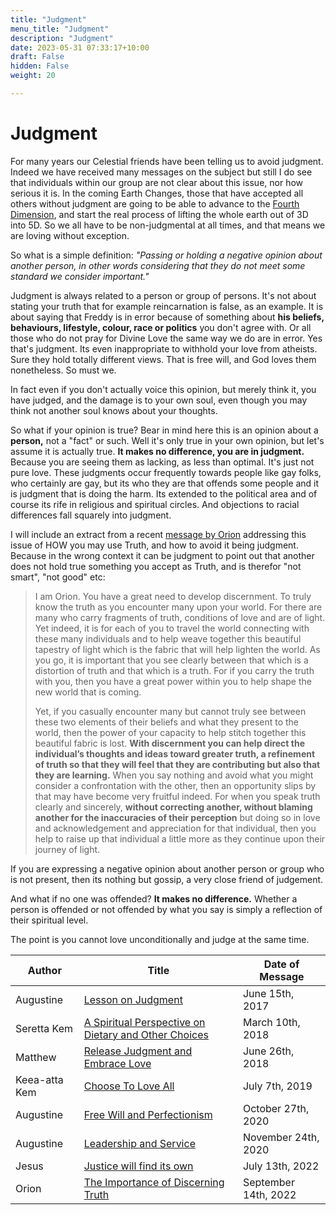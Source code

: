 ```yaml
---
title: "Judgment"
menu_title: "Judgment"
description: "Judgment"
date: 2023-05-31 07:33:17+10:00
draft: False
hidden: False
weight: 20

---
```

# Judgment

For many years our Celestial friends have been telling us to avoid judgment. Indeed we have received many messages on the subject but still I do see that individuals within our group are not clear about this issue, nor how serious it is. In the coming Earth Changes, those that have accepted all others without judgment are going to be able to advance to the [Fourth Dimension](https://new-birth.net/topical-subjects/ascension-dimension-earth-changes/), and start the real process of lifting the whole earth out of 3D into 5D. So we all have to be non-judgmental at all times, and that means we are loving without exception.

So what is a simple definition: *"Passing or holding a negative opinion about another person, in other words considering that they do not meet some standard we consider important."*

Judgment is always related to a person or group of persons. It's not about stating your truth that for example reincarnation is false, as an example. It is about saying that Freddy is in error because of something about **his beliefs, behaviours, lifestyle, colour, race or politics** you don't agree with. Or all those who do not pray for Divine Love the same way we do are in error. Yes that's judgment. Its even inappropriate to withhold your love from atheists. Sure they hold totally different views. That is free will, and God loves them nonetheless. So must we.

In fact even if you don't actually voice this opinion, but merely think it, you have judged, and the damage is to your own soul, even though you may think not another soul knows about your thoughts.  

So what if your opinion is true? Bear in mind here this is an opinion about a **person,** not a "fact" or such. Well it's only true in your own opinion, but let's assume it is actually true. **It makes no difference, you are in judgment.** Because you are seeing them as lacking, as less than optimal. It's just not pure love. These judgments occur frequently towards people like gay folks, who certainly are gay, but its who they are that offends some people and it is judgment that is doing the harm. Its extended to the political area and of course its rife in religious and spiritual circles. And objections to racial differences fall squarely into judgment.


I will include an extract from a recent [message by Orion](/contemporary-messages/messages-sorted-year/messages-2022/the-importance-of-discerning-truth-af-14-sept-2022/) addressing this issue of HOW you may use Truth, and how to avoid it being judgment. Because in the wrong context it can be judgment to point out that another does not hold true something you accept as Truth, and is therefor "not smart", "not good" etc:

> I am Orion. You have a great need to develop discernment.  To truly know the truth as you encounter many upon your world. For there are many who carry fragments of truth, conditions of love and are of light. Yet indeed, it is for each of you to travel the world connecting with these many individuals and to help weave together this beautiful tapestry of light which is the fabric that will help lighten the world. As you go, it is important that you see clearly between that which is a distortion of truth and that which is a truth. For if you carry the truth with you, then you have a great power within you to help shape the new world that is coming. 
> 
> Yet, if you casually encounter many but cannot truly see between these two elements of their beliefs and what they present to the world, then the power of your capacity to help stitch together this beautiful fabric is lost. **With discernment you can help direct the individual’s thoughts and ideas toward greater truth, a refinement of truth so that they will feel that they are contributing but also that they are learning.** When you say nothing and avoid what you might consider a confrontation with the other, then an opportunity slips by that may have become very fruitful indeed. For when you speak truth clearly and sincerely, **without correcting another, without blaming another for the inaccuracies of their perception** but doing so in love and acknowledgement and appreciation for that individual, then you help to raise up that individual a little more as they continue upon their journey of light.

If you are expressing a negative opinion about another person or group who is not present, then its nothing but gossip, a very close friend of judgement.

And what if no one was offended? **It makes no difference.** Whether a person is offended or not offended by what you say is simply a reflection of their spiritual level.

The point is you cannot love unconditionally and judge at the same time. 


Author | Title | Date of Message  
---|---|---  
Augustine | [Lesson on Judgment](/contemporary-messages/messages-sorted-year/messages-2017/lesson-on-judgement-af-15-jun-2017/) | June 15th, 2017
Seretta Kem | [A Spiritual Perspective on Dietary and Other Choices](/contemporary-messages/messages-sorted-year/messages-2018/a-spiritual-perspective-on-dietary-choices-af-10-mar-2018/) | March 10th, 2018
Matthew | [Release Judgment and Embrace Love](/contemporary-messages/messages-sorted-year/messages-2018/release-judgement-embrace-love-af-26-jun-2018/) |  June 26th, 2018
Keea-atta Kem | [Choose To Love All](/contemporary-messages/messages-sorted-year/messages-2019/choose-to-love-all-af-7-jul-2019/) | July 7th, 2019
Augustine | [Free Will and Perfectionism](/contemporary-messages/messages-sorted-year/messages-2020/free-will-and-perfectionism-af-27-oct-2020/) | October 27th, 2020
Augustine | [Leadership and Service](/contemporary-messages/messages-sorted-year/messages-2020/leadership-and-service-af-24-nov-2020/) | November 24th, 2020
Jesus | [Justice will find its own](/contemporary-messages/messages-sorted-year/messages-2022/justice-will-find-its-own-jw-13-jul-2022/) | July 13th, 2022
Orion | [The Importance of Discerning Truth](/contemporary-messages/messages-sorted-year/messages-2022/the-importance-of-discerning-truth-af-14-sept-2022/) | September 14th, 2022
